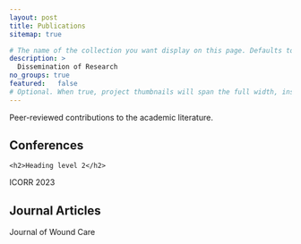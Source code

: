 ```yaml
---
layout: post
title: Publications
sitemap: true

# The name of the collection you want display on this page. Defaults to projects. See Organizing Projects for detail on how to handle multiple project collections.
description: >
  Dissemination of Research
no_groups: true
featured: 	false
# Optional. When true, project thumbnails will span the full width, instead of only half. This setting takes precedence over the featured value of individual projects, i.e. it will apply to the entire page.
---
```


Peer-reviewed contributions to the academic literature.

 ## Conferences
 
  	<h2>Heading level 2</h2>

ICORR 2023

 ## Journal Articles

Journal of Wound Care